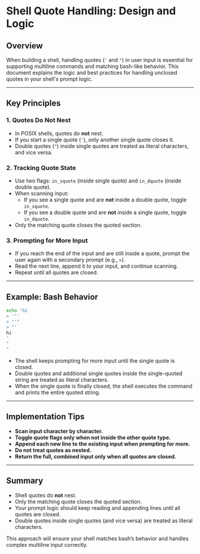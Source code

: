 # Shell Quote Handling: Design and Logic

## Overview

When building a shell, handling quotes (`'` and `"`) in user input is essential for supporting multiline commands and matching bash-like behavior. This document explains the logic and best practices for handling unclosed quotes in your shell's prompt logic.

---

## Key Principles

### 1. **Quotes Do Not Nest**
- In POSIX shells, quotes do **not** nest.
- If you start a single quote (`'`), only another single quote closes it.
- Double quotes (`"`) inside single quotes are treated as literal characters, and vice versa.

### 2. **Tracking Quote State**
- Use two flags: `in_squote` (inside single quote) and `in_dquote` (inside double quote).
- When scanning input:
  - If you see a single quote and are **not** inside a double quote, toggle `in_squote`.
  - If you see a double quote and are **not** inside a single quote, toggle `in_dquote`.
- Only the matching quote closes the quoted section.

### 3. **Prompting for More Input**
- If you reach the end of the input and are still inside a quote, prompt the user again with a secondary prompt (e.g., `>`).
- Read the next line, append it to your input, and continue scanning.
- Repeat until all quotes are closed.

---

## Example: Bash Behavior

```bash
echo 'hi
> '"'
> "'"
> "'
hi
'
"
"
```

- The shell keeps prompting for more input until the single quote is closed.
- Double quotes and additional single quotes inside the single-quoted string are treated as literal characters.
- When the single quote is finally closed, the shell executes the command and prints the entire quoted string.

---

## Implementation Tips

- **Scan input character by character.**
- **Toggle quote flags only when not inside the other quote type.**
- **Append each new line to the existing input when prompting for more.**
- **Do not treat quotes as nested.**
- **Return the full, combined input only when all quotes are closed.**

---

## Summary

- Shell quotes do **not** nest.
- Only the matching quote closes the quoted section.
- Your prompt logic should keep reading and appending lines until all quotes are closed.
- Double quotes inside single quotes (and vice versa) are treated as literal characters.

This approach will ensure your shell matches bash’s behavior and handles complex multiline input correctly.